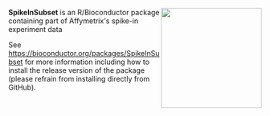 [<img src="https://www.bioconductor.org/images/logo/jpg/bioconductor_logo_rgb.jpg" width="200" align="right"/>](https://bioconductor.org/)

**SpikeInSubset** is an R/Bioconductor package containing part of Affymetrix's spike-in experiment data 

See https://bioconductor.org/packages/SpikeInSubset for more information including how to install the release version of the package (please refrain from installing directly from GitHub).

